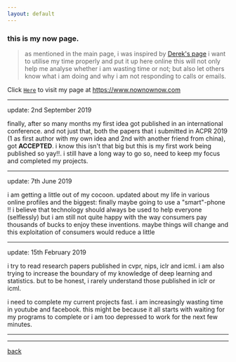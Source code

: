```yaml
---
layout: default
---
```


### this is my now page.
> as mentioned in the main page, i was inspired by [Derek's page](https://sivers.org/nowff)
> i want to utilise my time properly and put it up here online
> this will not only help me analyse whether i am wasting time or not; but also let others know what i am doing and why i am not responding to calls or emails.

Click [`Here`](https://nownownow.com/p/UG7K) to visit my page at https://www.nownownow.com

***
update: 2nd September 2019

finally, after so many months my first idea got published in an international conference. and not just that, both the papers that i submitted in ACPR 2019 (1 as first author with my own idea and 2nd with another friend from china), got **ACCEPTED**. i know this isn't that big but this is my first work being published so yay!!. i still have a long way to go so, need to keep my focus and completed my projects.

-------------------------------------------
update: 7th June 2019

i am getting a little out of my cocoon. updated about my life in various online profiles and the biggest: finally maybe going to use a "smart"-phone !! i believe that technology should always be used to help everyone (selflessly) but i am still not quite happy with the way consumers pay thousands of bucks to enjoy these inventions. maybe things will change and this exploitation of consumers would reduce a little

----------------------------------------------------
update: 15th February 2019

i try to read research papers published in cvpr, nips, iclr and icml. i am also trying to increase the boundary of my knowledge of deep learning and statistics. but to be honest, i rarely understand those published in iclr or icml.

i need to complete my current projects fast. i am increasingly wasting time in youtube and facebook. this might be because it all starts with waiting for my programs to complete or i am too depressed to work for the next few minutes.

-----------------------------------------------------

***

[back](./)
